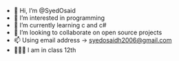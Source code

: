 - 👋 Hi, I’m @SyedOsaid
- 👀 I’m interested in programming 
- 🌱 I’m currently learning c and c# 
- 💞️ I’m looking to collaborate on open source projects
- 📫 Using email address -> syedosaidh2006@gmail.com
- 👨🏽‍🎓 I am in class 12th


<!---
SyedOsaid/SyedOsaid is a ✨ special ✨ repository because its `README.md` (this file) appears on your GitHub profile.
You can click the Preview link to take a look at your changes.
--->
